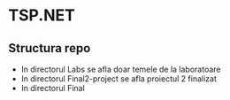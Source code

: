 # TSP.NET

## Structura repo
- In directorul Labs se afla doar temele de la laboratoare
- In directorul Final2-project se afla proiectul 2 finalizat
- In directorul Final
